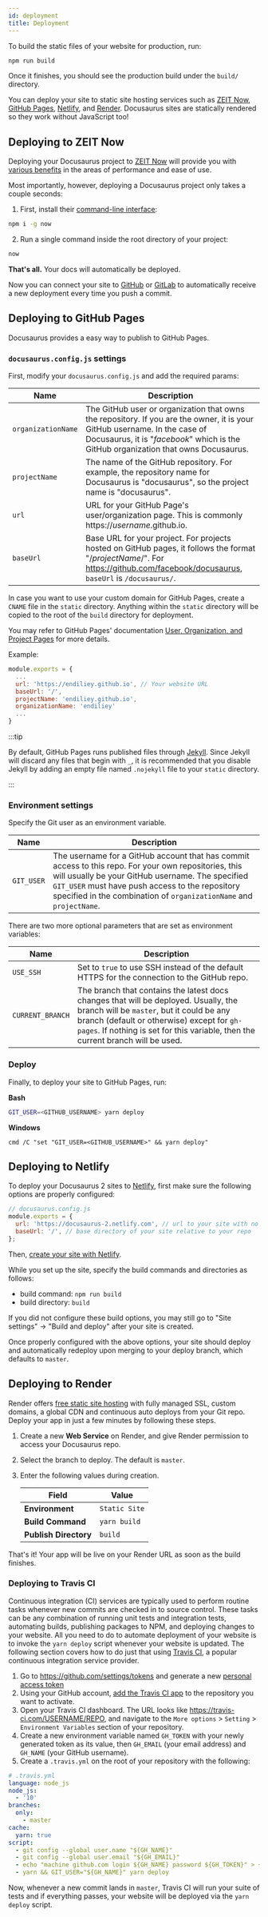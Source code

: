 ```yaml
---
id: deployment
title: Deployment
---
```


To build the static files of your website for production, run:

```bash npm2yarn
npm run build
```

Once it finishes, you should see the production build under the `build/` directory.

You can deploy your site to static site hosting services such as [ZEIT Now](https://zeit.co/now), [GitHub Pages](https://pages.github.com/), [Netlify](https://www.netlify.com/), and [Render](https://render.com/static-sites). Docusaurus sites are statically rendered so they work without JavaScript too!

## Deploying to ZEIT Now

Deploying your Docusaurus project to [ZEIT Now](https://zeit.co/now) will provide you with [various benefits](https://zeit.co/now) in the areas of performance and ease of use.

Most importantly, however, deploying a Docusaurus project only takes a couple seconds:

1. First, install their [command-line interface](https://zeit.co/download):

```bash
npm i -g now
```

2. Run a single command inside the root directory of your project:

```bash
now
```

**That's all.** Your docs will automatically be deployed.

Now you can connect your site to [GitHub](https://zeit.co/github) or [GitLab](https://zeit.co/gitlab) to automatically receive a new deployment every time you push a commit.

## Deploying to GitHub Pages

Docusaurus provides a easy way to publish to GitHub Pages.

### `docusaurus.config.js` settings

First, modify your `docusaurus.config.js` and add the required params:

| Name | Description |
| --- | --- |
| `organizationName` | The GitHub user or organization that owns the repository. If you are the owner, it is your GitHub username. In the case of Docusaurus, it is "_facebook_" which is the GitHub organization that owns Docusaurus. |
| `projectName` | The name of the GitHub repository. For example, the repository name for Docusaurus is "docusaurus", so the project name is "docusaurus". |
| `url` | URL for your GitHub Page's user/organization page. This is commonly https://_username_.github.io. |
| `baseUrl` | Base URL for your project. For projects hosted on GitHub pages, it follows the format "/_projectName_/". For https://github.com/facebook/docusaurus, `baseUrl` is `/docusaurus/`. |

In case you want to use your custom domain for GitHub Pages, create a `CNAME` file in the `static` directory. Anything within the `static` directory will be copied to the root of the `build` directory for deployment.

You may refer to GitHub Pages' documentation [User, Organization, and Project Pages](https://help.github.com/en/articles/user-organization-and-project-pages) for more details.

Example:

```jsx {3-6}
module.exports = {
  ...
  url: 'https://endiliey.github.io', // Your website URL
  baseUrl: '/',
  projectName: 'endiliey.github.io',
  organizationName: 'endiliey'
  ...
}
```

:::tip

By default, GitHub Pages runs published files through [Jekyll](https://jekyllrb.com/). Since Jekyll will discard any files that begin with `_`, it is recommended that you disable Jekyll by adding an empty file named `.nojekyll` file to your `static` directory.

:::

### Environment settings

Specify the Git user as an environment variable.

| Name | Description |
| --- | --- |
| `GIT_USER` | The username for a GitHub account that has commit access to this repo. For your own repositories, this will usually be your GitHub username. The specified `GIT_USER` must have push access to the repository specified in the combination of `organizationName` and `projectName`. |

There are two more optional parameters that are set as environment variables:

| Name | Description |
| --- | --- |
| `USE_SSH` | Set to `true` to use SSH instead of the default HTTPS for the connection to the GitHub repo. |
| `CURRENT_BRANCH` | The branch that contains the latest docs changes that will be deployed. Usually, the branch will be `master`, but it could be any branch (default or otherwise) except for `gh-pages`. If nothing is set for this variable, then the current branch will be used. |

### Deploy

Finally, to deploy your site to GitHub Pages, run:

**Bash**

```bash
GIT_USER=<GITHUB_USERNAME> yarn deploy
```

**Windows**

```batch
cmd /C "set "GIT_USER=<GITHUB_USERNAME>" && yarn deploy"
```

<!--
TODO: Talk about deployment steps and different hosting options.

References:
- https://www.gatsbyjs.org/docs/deploying-and-hosting/

-->

## Deploying to Netlify

To deploy your Docusaurus 2 sites to [Netlify](https://www.netlify.com/), first make sure the following options are properly configured:

```js {3-4}
// docusaurus.config.js
module.exports = {
  url: 'https://docusaurus-2.netlify.com', // url to your site with no trailing slash
  baseUrl: '/', // base directory of your site relative to your repo
};
```

Then, [create your site with Netlify](https://app.netlify.com/start).

While you set up the site, specify the build commands and directories as follows:

- build command: `npm run build`
- build directory: `build`

If you did not configure these build options, you may still go to "Site settings" -> "Build and deploy" after your site is created.

Once properly configured with the above options, your site should deploy and automatically redeploy upon merging to your deploy branch, which defaults to `master`.

## Deploying to Render

Render offers [free static site hosting](https://render.com/docs/static-sites) with fully managed SSL, custom domains, a global CDN and continuous auto deploys from your Git repo. Deploy your app in just a few minutes by following these steps.

1. Create a new **Web Service** on Render, and give Render permission to access your Docusaurus repo.

2. Select the branch to deploy. The default is `master`.

3. Enter the following values during creation.

   | Field                 | Value         |
   | --------------------- | ------------- |
   | **Environment**       | `Static Site` |
   | **Build Command**     | `yarn build`  |
   | **Publish Directory** | `build`       |

That's it! Your app will be live on your Render URL as soon as the build finishes.

### Deploying to Travis CI

Continuous integration (CI) services are typically used to perform routine tasks whenever new commits are checked in to source control. These tasks can be any combination of running unit tests and integration tests, automating builds, publishing packages to NPM, and deploying changes to your website. All you need to do to automate deployment of your website is to invoke the `yarn deploy` script whenever your website is updated. The following section covers how to do just that using [Travis CI](https://travis-ci.com/), a popular continuous integration service provider.

1. Go to https://github.com/settings/tokens and generate a new [personal access token](https://help.github.com/articles/creating-a-personal-access-token-for-the-command-line/)
1. Using your GitHub account, [add the Travis CI app](https://github.com/marketplace/travis-ci) to the repository you want to activate.
1. Open your Travis CI dashboard. The URL looks like https://travis-ci.com/USERNAME/REPO, and navigate to the `More options` > `Setting` > `Environment Variables` section of your repository.
1. Create a new environment variable named `GH_TOKEN` with your newly generated token as its value, then `GH_EMAIL` (your email address) and `GH_NAME` (your GitHub username).
1. Create a `.travis.yml` on the root of your repository with the following:

```yaml
# .travis.yml
language: node_js
node_js:
  - '10'
branches:
  only:
    - master
cache:
  yarn: true
script:
  - git config --global user.name "${GH_NAME}"
  - git config --global user.email "${GH_EMAIL}"
  - echo "machine github.com login ${GH_NAME} password ${GH_TOKEN}" > ~/.netrc
  - yarn && GIT_USER="${GH_NAME}" yarn deploy
```

Now, whenever a new commit lands in `master`, Travis CI will run your suite of tests and if everything passes, your website will be deployed via the `yarn deploy` script.
